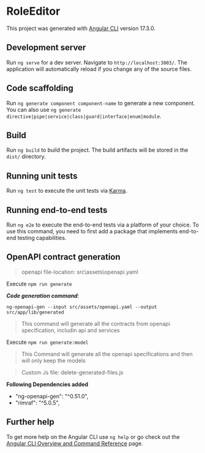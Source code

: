 # RoleEditor

This project was generated with [Angular CLI](https://github.com/angular/angular-cli) version 17.3.0.

## Development server

Run `ng serve` for a dev server. Navigate to `http://localhost:3003/`. The application will automatically reload if you change any of the source files.

## Code scaffolding

Run `ng generate component component-name` to generate a new component. You can also use `ng generate directive|pipe|service|class|guard|interface|enum|module`.

## Build

Run `ng build` to build the project. The build artifacts will be stored in the `dist/` directory.

## Running unit tests

Run `ng test` to execute the unit tests via [Karma](https://karma-runner.github.io).

## Running end-to-end tests

Run `ng e2e` to execute the end-to-end tests via a platform of your choice. To use this command, you need to first add a package that implements end-to-end testing capabilities.

## OpenAPI contract generation
 
 > openapi file-location: src\assets\openapi.yaml
 

 Execute `npm run generate`

***Code generation command***:
```
ng-openapi-gen --input src/assets/openapi.yaml --output src/app/lib/generated
 ```

> This command will generate all the contracts from openapi specification, includin api and services

Execute `npm run generate:model`
> This Command will generate all the openapi specifications and then will only keep the models

> Custom Js file: delete-generated-files.js

**Following Dependencies added**
 - "ng-openapi-gen": "^0.51.0",
 - "rimraf": "^5.0.5",

## Further help

To get more help on the Angular CLI use `ng help` or go check out the [Angular CLI Overview and Command Reference](https://angular.io/cli) page.
